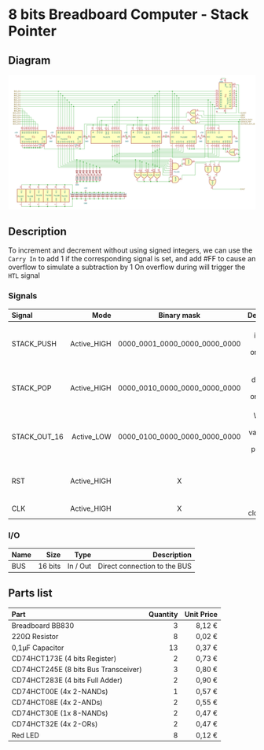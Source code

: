 # 8 bits Breadboard Computer - Stack Pointer

## Diagram
<img src="schematics/stack_pointer.png">

## Description
To increment and decrement without using signed integers, we can use the ``Carry In`` to add 1 if the corresponding signal is set, and add #FF to cause an overflow to simulate a subtraction by 1
On overflow during will trigger the ``HTL`` signal

### Signals
| Signal       |          Mode |          Binary mask          |                                            Description |
|:-------------|--------------:|:-----------------------------:|-------------------------------------------------------:|
| STACK_PUSH   |   Active_HIGH | 0000_0001_0000_0000_0000_0000 |              Will increment the value on the next @CLK |
| STACK_POP    |   Active_HIGH | 0000_0010_0000_0000_0000_0000 |              Will decrement the value on the next @CLK |
| STACK_OUT_16 |    Active_LOW | 0000_0100_0000_0000_0000_0000 | Writes the current value to the BUS prepended with #FF |
| RST          |   Active_HIGH |               X               |                    Reset the register's value to #FFFF |
| CLK          |   Active_HIGH |               X               |                                  The main clock signal |

### I/O
| Name |    Size |     Type |                                    Description |
|:-----|--------:|---------:|-----------------------------------------------:|
| BUS  | 16 bits | In / Out |                   Direct connection to the BUS |

## Parts list
| Part                                 | Quantity | Unit Price |
|:-------------------------------------|---------:|-----------:|
| Breadboard BB830                     |        3 |     8,12 € |
| 220Ω Resistor                        |        8 |     0,02 € |
| 0,1µF Capacitor                      |       13 |     0,37 € |
| CD74HCT173E (4 bits Register)        |        2 |     0,73 € | 
| CD74HCT245E (8 bits Bus Transceiver) |        3 |     0,80 € |
| CD74HCT283E (4 bits Full Adder)      |        2 |     0,90 € |
| CD74HCT00E (4x 2-NANDs)              |        1 |     0,57 € |
| CD74HCT08E (4x 2-ANDs)               |        2 |     0,55 € |
| CD74HCT30E (1x 8-NANDs)              |        2 |     0,47 € |
| CD74HCT32E (4x 2-ORs)                |        2 |     0,47 € |
| Red LED                              |        8 |     0,12 € |
